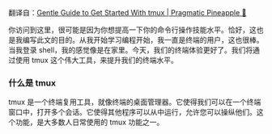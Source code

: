 翻译自：[Gentle Guide to Get Started With tmux | Pragmatic Pineapple 🍍](https://pragmaticpineapple.com/gentle-guide-to-get-started-with-tmux/)



你访问到这里，很可能是因为你想提高一下你的命令行操作技能水平。恰好，这也是我编写此文的目的。从我开始学习编程开始，我一直是终端的用户，这也很棒。当我登录 shell，我的感觉像是在家里。今天，我们的终端体验更好了。我们将通过使用 tmux 这个伟大工具，来提升我们的终端水平。



### 什么是  tmux



tmux 是一个终端复用工具，就像终端的桌面管理器。它使得我们可以在一个终端窗口中，打开多个会话。它使得其他程序可以从中运行，允许您可以操纵他们。这个功能，是大多数人日常使用的 tmux 功能之一。